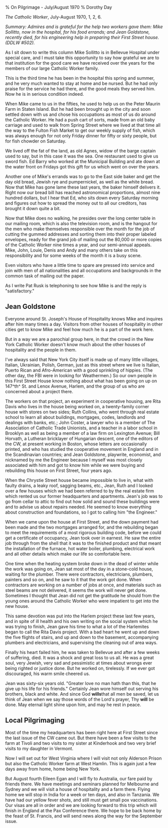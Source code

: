 % On Pilgrimage - July/August 1970
% Dorothy Day

*The Catholic Worker*, July-August 1970, 1, 2, 6.

*Summary: Admires and is grateful for the help two workers gave them:
Mike Sollitto, now in the hospital, for his food errands; and Jean
Goldstone, recently died, for his engineering help in preparing their
First Street house. (DDLW \#502).*

As I sit down to write this column Mike Sollitto is in Bellevue Hospital
under special care, and I must take this opportunity to say how grateful
we are to that institution for the good care we have received over the
years for the members of our large Catholic Worker family.

This is the third time he has been in the hospital this spring and
summer, and he very much wanted to stay at home and be nursed. But he
had only praise for the service he had there, and the good meals they
served him. Now he is in serious condition indeed.

When Mike came to us in the fifties, he used to help us on the Peter
Maurin Farm in Staten Island. But he had been brought up in the city and
soon settled down with us and chose his occupations as most of us do
around the Catholic Worker. He had a push cart of sorts, made from an
old baby carriage and used to walk from Spring Street where we lived at
that time all the way to the Fulton Fish Market to get our weekly supply
of fish, which was always enough for not only Friday dinner for fifty or
sixty people, but for fish chowder on Saturday.

We lived off the fat of the land, as old Agnes, widow of the barge
captain used to say, but in this case it was the sea. One restaurant
used to give us sword fish. Ed Barry who worked at the Municipal
Building and ate down at the water front on Fridays got this gift for us
which went on over the years.

Another one of Mike's errands was to go to the East side baker and get
the day old bread, Jewish rye and pumpernickel, as well as the white
bread. Now that Mike has gone lame these last years, the baker himself
delivers it. Right now our bread bill has reached astronomical
proportions, almost nine hundred dollars, but I hear that Ed, who sits
down every Saturday morning and figures out how to spread the money out
to all our creditors, has brought it down quite a bit.

Now that Mike does no walking, he presides over the long center table in
our mailing room, which is also the television room, and is the hangout
for the men who make themselves responsible over the month for the job
of cutting the gummed addresses and sorting them into their proper
labeled envelopes, ready for the grand job of mailing out the 80,000 or
more copies of the Catholic Worker nine times a year, and our
semi-annual appeals. Mike, John, Louie, Denis and Andy and many others
take on this responsibility and for some weeks of the month it is a busy
scene.

Even visitors who have a little time to spare are pressed into service
and join with men of all nationalities and all occupations and
backgrounds in the common task of mailing out the paper.

As I write Pat Rusk is telephoning to see how Mike is and the reply is
"satisfactory."

Jean Goldstone
--------------

Everyone around St. Joseph's House of Hospitality knows Mike and
inquires after him many times a day. Visitors from other houses of
hospitality in other cities get to know Mike and feel how much he is a
part of the work here.

But in a way we are a parochial group here, in that the crowd in the New
York Catholic Worker doesn't know much about the other houses of
hospitality and the people in them.

I've always said that New York City itself is made up of many little
villages, Italian, Ukrainian, Polish, German, just as this street where
we live is Italian, Puerto Rican and Afro-American with a good
sprinkling of hippies. (The other day, the FBI were in looking for
Weathermen.) So our own people in this First Street House know nothing
about what has been going on up on 147^th^ St. and Lenox Avenue, Harlem,
and the group of us who are concerned about a project there.

The workers on that project, an experiment in cooperative housing, are
Rita Davis who lives in the house being worked on, a twenty-family
corner house with stores on two sides; Ruth Collins, who went through
real estate school to learn all about buildings, mortgages, codes,
landlords and dealings with banks, etc.; John Coster, a lawyer who is a
member of The Association of Catholic Trade Unionists, and a teacher in
a labor school in Brooklyn as well as being a member of a law firm on
Lexington Avenue; Bill Horvath, a Lutheran bricklayer of Hungarian
descent, one of the editors of the CW, at present working in Boston,
whose letters are occasionally printed, and who has studied the
cooperative movement in England and in the Scandinavian countries; and
Jean Goldstone, playwrite, economist, and nicknamed by me the Engineer
because I myself was most closely associated with him and got to know
him while we were buying and rebuilding this house on First Street, four
years ago.

When the Chrystie Street house became impossible to live in, what with
faulty drains, a leaky roof, sagging beams, etc., Jean, Ruth and I
looked over a few houses which we had been referred to by the real
estate firm which rented us our former headquarters and apartments.
Jean's job was to go from cellar to attic to find out how solid and
sound these buildings were and to advise us about repairs needed. He
seemed to know everything about construction and foundations, so I got
to calling him "the Engineer."

When we came upon the house at First Street, and the down payment had
been made and the two mortgages arranged for, and the rebuilding began
to meet the requirements of a most rigorous building code, before we
could get a certificate of occupancy, Jean took over in earnest. He saw
the entire job through from the shell that it was to the finished
product and that meant the installation of the furnace, hot water
boiler, plumbing, electrical work and all other details which make our
life so comfortable here.

One time when the heating system broke down in the dead of winter while
the work was going on, Jean sat most of the day in a stone-cold house,
waiting for the plumber. There were contractors, electricians, plumbers,
painters and so on, and he saw to it that the work got done. When
contractors are working on a number of jobs at once, and materials such
as steel beams are not delivered, it seems the work will never get done.
Sometimes I thought that Jean did not get the gratitude he should from
the young ones around the Catholic Worker who were impatient to get into
the new house.

This same devotion was put into the Harlem project these last few years,
and in spite of ill health and his own writing on the social system
which he was trying to finish, Jean gave his time to what a lot of the
Harlemites began to call the Rita Davis project. With a bad heart he
went up and down the five flights of stairs, and up and down to the
basement, accompanying plumbers and electricians, and supervising the
cleaning out of area ways.

Finally his heart failed him, he was taken to Bellevue and after a few
weeks of suffering, died. It was a shock and great loss to us all. He
was a great soul, very Jewish, very sad and pessimistic at times about
wrongs ever being righted or justice done. But he worked on, tirelessly.
If we ever got discouraged, his warm smile cheered us.

Jean was sixty-six years old. "Greater love no man hath than this, that
he give up his life for his friends." Certainly Jean wore himself out
serving his brothers, black and white. And since God **wills**that all
men be saved, let us think of Jean when we say those words of the Lord's
prayer, Thy **will** be done. May eternal light shine upon him, and may
he rest in peace.

Local Pilgrimaging
------------------

Most of the time my headquarters has been right here at First Street
since the last issue of the CW came out. But there have been a few
visits to the farm at Tivoli and two visits to my sister at Kinderhook
and two very brief visits to my daughter in Vermont.

Now I will set out for West Virginia where I will visit not only
Alderson Prison but also the Catholic Worker farm at West Hamlin. This
is again just a few days away from home, home being New York.

But August fourth Eileen Egan and I will fly to Australia, our fare paid
by friends there. We have meetings and seminars planned for Melbourne
and Sydney and we will visit a house of hospitality and a farm there.
Flying home we will stop in India for a week or ten days, and also in
Tanzania. We have had our yellow fever shots, and still must get small
pox vaccinations. Our visas are all in order and we are looking forward
to this trip which will finish in England at the Pax Conference there.
We hope to be back home by the feast of St. Francis, and will send news
along the way for the September issue.

